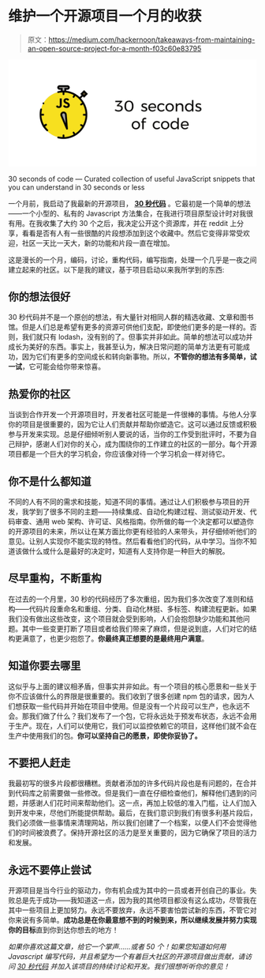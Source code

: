 # 维护一个开源项目一个月的收获

> 原文：<https://medium.com/hackernoon/takeaways-from-maintaining-an-open-source-project-for-a-month-f03c60e83795>

![](img/be78f80e446c27f86a970a2e05771371.png)

30 seconds of code — Curated collection of useful JavaScript snippets that you can understand in 30 seconds or less

一个月前，我启动了我最新的开源项目， [**30 秒代码**](https://github.com/Chalarangelo/30-seconds-of-code) 。它最初是一个简单的想法——一个小型的、私有的 Javascript 方法集合，在我进行项目原型设计时对我很有用。在我收集了大约 30 个之后，我决定公开这个资源库，并在 reddit 上分享，看看是否有人有一些很酷的片段想添加到这个收藏中。然后它变得非常受欢迎，社区一天比一天大，新的功能和片段一直在增加。

这是漫长的一个月，编码，讨论，重构代码，编写指南，处理一个几乎是一夜之间建立起来的社区。以下是我的建议，基于项目启动以来我所学到的东西:

## 你的想法很好

30 秒代码并不是一个原创的想法，有大量针对相同人群的精选收藏、文章和图书馆。但是人们总是希望有更多的资源可供他们支配，即使他们更多的是一样的。否则，我们就只有 lodash，没有别的了。但事实并非如此。简单的想法可以成功并成长为美好的东西。事实上，我甚至认为，解决日常问题的简单方法更有可能成功，因为它们有更多的空间成长和转向新事物。所以，**不管你的想法有多简单，试一试**，它可能会给你带来惊喜。

## 热爱你的社区

当谈到合作开发一个开源项目时，开发者社区可能是一件很棒的事情。与他人分享你的项目是很重要的，因为它让人们贡献并帮助你塑造它。这可以通过反馈或积极参与开发来实现。总是仔细倾听别人要说的话，当你的工作受到批评时，不要为自己辩护，感谢人们对你的关心，成为围绕你的工作建立的社区的一部分。每个开源项目都是一个巨大的学习机会，你应该像对待一个学习机会一样对待它。

## 你不是什么都知道

不同的人有不同的需求和技能，知道不同的事情。通过让人们积极参与项目的开发，我学到了很多不同的主题——持续集成、自动化构建过程、测试驱动开发、代码审查、通用 web 架构、许可证、风格指南。你所做的每一个决定都可以塑造你的开源项目的未来，所以让在某方面比你更有经验的人来带头，并仔细倾听他们的意见。让别人实现你不能实现的特性。然后看看他们的代码，从中学习。当你不知道该做什么或什么是最好的决定时，知道有人支持你是一种巨大的解脱。

## 尽早重构，不断重构

在过去的一个月里，30 秒的代码经历了多次重组，因为我们多次改变了准则和结构——代码片段重命名和重组、分类、自动化林挺、多标签、构建流程更新。如果我们没有做出这些改变，这个项目就会受到影响，人们会抱怨缺少功能和其他问题。其中一些变更打断了项目或者给我们带来了麻烦，但是说到底，人们对它的结构更满意了，也更少抱怨了。**你最终真正想要的是最终用户满意**。

## 知道你要去哪里

这似乎与上面的建议相矛盾，但事实并非如此。有一个项目的核心愿景和一些关于你不应该做什么的界限是很重要的。我们收到了很多创建 npm 包的请求，因为人们想获取一些代码并开始在项目中使用。但是没有一个片段可以生产，也永远不会。那我们做了什么？我们发布了一个包，它将永远处于预发布状态，永远不会用于生产。现在，人们可以使用它，我们可以监控依赖它的项目，这样他们就不会在生产中使用我们的包。**你可以坚持自己的愿景，即使你妥协了。**

## 不要把人赶走

我最初写的很多片段都很糟糕。贡献者添加的许多代码片段也是有问题的，在合并到代码库之前需要做一些修改。但是我们一直在仔细检查他们，解释他们遇到的问题，并感谢人们花时间来帮助他们。这一点，再加上较低的准入门槛，让人们加入到开发中来，尽他们所能提供帮助。最后，在我们意识到我们有很多利基片段后，我们必须做一些事情来清理网站，所以我们创建了一个档案，以便人们不会觉得他们的时间被浪费了。保持开源社区的活力是至关重要的，因为它确保了项目的活力和发展。

## 永远不要停止尝试

开源项目是当今行业的驱动力，你有机会成为其中的一员或者开创自己的事业。失败总是先于成功——我知道这一点，因为我的其他项目都没有这么成功，尽管我在其中一些项目上更加努力。永远不要放弃，永远不要害怕尝试新的东西，不管它对你来说有多简单。**成功总是在你最意想不到的时候到来，所以继续发展并努力实现你的目标**直到你到达你想去的地方！

*如果你喜欢这篇文章，给它一个掌声……或者 50 个！如果您知道如何用 Javascript 编写代码，并且希望为一个有着巨大社区的开源项目做出贡献，请访问* [*30 秒代码*](https://github.com/Chalarangelo/30-seconds-of-code) *并加入该项目的持续讨论和开发。我们很想听听你的意见！*